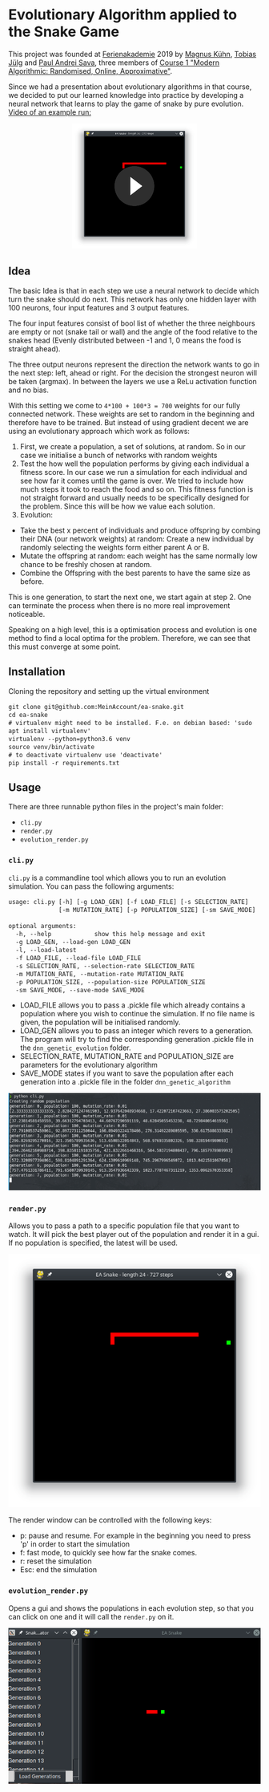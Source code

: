 # Evolutionary Algorithm applied to the Snake Game

This project was founded at [Ferienakademie](https://www.ferienakademie.de/) 2019 by [Magnus Kühn](https://github.com/MeinAccount/), [Tobias Jülg](https://github.com/JobiProGrammer)
and [Paul Andrei Sava](https://github.com/Ancris1337), three members of [Course 1 "Modern Algorithmic: Randomised, Online, Approximative"](https://www.cs12.tf.fau.de/veranstaltungen/ferienakademie-sarntal-2019/).

Since we had a presentation about evolutionary algorithms in that course, we decided to put our learned
knowledge into practice by developing a neural network that learns to play the game of snake by pure
evolution. [Video of an example run:](images/example_run.mp4)

<p align="center">
    <a href="images/example_run.mp4?raw=true"><img src="images/example_run_preview.png" alt="Example Run" /></a>
</p>

## Idea

The basic Idea is that in each step we use a neural network to decide which turn the snake should do next.
This network has only one hidden layer with 100 neurons, four input features and 3 output features.

The four input features consist of bool list of whether the three neighbours are empty or not (snake tail or wall)
and the angle of the food relative to the snakes head (Evenly distributed between -1 and 1, 0 means the food is straight ahead).

The three output neurons represent the direction the network wants to go in the next step: left, ahead or right.
For the decision the strongest neuron will be taken (argmax). In between the layers we use a ReLu activation function and no bias.

With this setting we come to `4*100 + 100*3 = 700` weights for our fully connected network.
These weights are set to random in the beginning and therefore have to be trained. But instead of using
gradient decent we are using an evolutionary approach which work as follows:

1. First, we create a population, a set of solutions, at random. So in our case we initialise a bunch
of networks with random weights
2. Test the how well the population performs by giving each individual a fitness score. In our case we
run a simulation for each individual and see how far it comes until the game is over. We tried to include how much steps it took to reach the food and so on.
This fitness function is not straight forward and usually needs to be specifically designed for the problem.
Since this will be how we value each solution.
3. Evolution:
* Take the best x percent of individuals and produce offspring by combing their DNA (our network weights) at random: Create a new individual by randomly selecting the weights form either parent A or B.
* Mutate the offspring at random: each weight has the same normally low chance to be freshly chosen at random.
* Combine the Offspring with the best parents to have the same size as before.

This is one generation, to start the next one, we start again at step 2. One can terminate the process when there is no more real improvement noticeable.

Speaking on a high level, this is a optimisation process and evolution is one method to find a local optima for the problem. Therefore, we can see that this must converge at some point. 
## Installation

Cloning the repository and setting up the virtual environment
```shell script
git clone git@github.com:MeinAccount/ea-snake.git
cd ea-snake
# virtualenv might need to be installed. F.e. on debian based: 'sudo apt install virtualenv'
virtualenv --python=python3.6 venv
source venv/bin/activate
# to deactivate virtualenv use 'deactivate'
pip install -r requirements.txt
```

## Usage

There are three runnable python files in the project's main folder:
* `cli.py`
* `render.py`
* `evolution_render.py`

### `cli.py`
`cli.py` is a commandline tool which allows you to run an evolution simulation. You can pass the following arguments:
```shell script
usage: cli.py [-h] [-g LOAD_GEN] [-f LOAD_FILE] [-s SELECTION_RATE]
              [-m MUTATION_RATE] [-p POPULATION_SIZE] [-sm SAVE_MODE]

optional arguments:
  -h, --help            show this help message and exit
  -g LOAD_GEN, --load-gen LOAD_GEN
  -l, --load-latest
  -f LOAD_FILE, --load-file LOAD_FILE
  -s SELECTION_RATE, --selection-rate SELECTION_RATE
  -m MUTATION_RATE, --mutation-rate MUTATION_RATE
  -p POPULATION_SIZE, --population-size POPULATION_SIZE
  -sm SAVE_MODE, --save-mode SAVE_MODE
```
* LOAD_FILE allows you to pass a .pickle file which already contains a population where you wish to continue the simulation.
If no file name is given, the population will be initialised randomly.
* LOAD_GEN allows you to pass an integer which revers to a generation.
The program will try to find the corresponding generation .pickle file in the `dnn_genetic_evolution` folder.
* SELECTION_RATE, MUTATION_RATE and POPULATION_SIZE are parameters for the evolutionary algorithm
* SAVE_MODE states if you want to save the population after each generation into a .pickle file in the folder `dnn_genetic_algorithm`

<p align="center">
    <img src="images/cli.png" alt="Screenshot of cli.py in action" />
</p>

### `render.py`

Allows you to pass a path to a specific population file that you want to watch. It will pick the best player out of the population and render it in a gui.
If no population is specified, the latest will be used.

<p align="center">
    <img src="images/render.png" alt="Screenshot of renderer.py in action" />
</p>

The render window can be controlled with the following keys:
* p: pause and resume. For example in the beginning you need to press 'p' in order to start the simulation
* f: fast mode, to quickly see how far the snake comes.
* r: reset the simulation
* Esc: end the simulation

### `evolution_render.py`

Opens a gui and shows the populations in each evolution step, so that you can click on one and it will call the `render.py` on it.

<p align="center">
    <img src="images/evolution_render.png" alt="Screenshot of evolution_render.py in action" />
</p>
